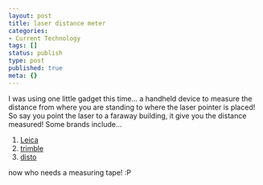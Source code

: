 ```yaml
---
layout: post
title: laser distance meter
categories:
- Current Technology
tags: []
status: publish
type: post
published: true
meta: {}
---
```

I was using one little gadget this time... a handheld device to measure the distance from where you are standing to where the laser pointer is placed! So say you point the laser to a faraway building, it give you the distance measured! Some brands include...

1. [Leica](http://www.leica.loyola.com/products/laser-distance-meters.html)
2. [trimble](http://www.trimble.com/hd150.shtml)
3. [disto](http://www.apache-laser.com/product/distance.htm)

now who needs a measuring tape! :P
